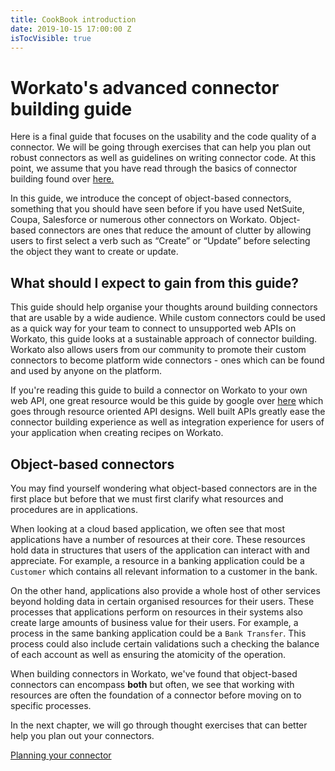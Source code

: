 ```yaml
---
title: CookBook introduction
date: 2019-10-15 17:00:00 Z
isTocVisible: true
---
```


# Workato's advanced connector building guide
Here is a final guide that focuses on the usability and the code quality of a connector. We will be going through exercises that can help you plan out robust connectors as well as guidelines on writing connector code. At this point, we assume that you have read through the basics of connector building found over [here.](/developing-connectors/sdk.md)

In this guide, we introduce the concept of object-based connectors, something that you should have seen before if you have used NetSuite, Coupa, Salesforce or numerous other connectors on Workato. Object-based connectors are ones that reduce the amount of clutter by allowing users to first select a verb such as “Create” or “Update” before selecting the object they want to create or update.

## What should I expect to gain from this guide?
This guide should help organise your thoughts around building connectors that are usable by a wide audience. While custom connectors could be used as a quick way for your team to connect to unsupported web APIs on Workato, this guide looks at a sustainable approach of connector building. Workato also allows users from our community to promote their custom connectors to become platform wide connectors - ones which can be found and used by anyone on the platform.

If you're reading this guide to build a connector on Workato to your own web API, one great resource would be this guide by google over [here](https://cloud.google.com/apis/design/) which goes through resource oriented API designs. Well built APIs greatly ease the connector building experience as well as integration experience for users of your application when creating recipes on Workato.

## Object-based connectors
You may find yourself wondering what object-based connectors are in the first place but before that we must first clarify what resources and procedures are in applications.

When looking at a cloud based application, we often see that most applications have a number of resources at their core. These resources hold data in structures that users of the application can interact with and appreciate. For example, a resource in a banking application could be a `Customer` which contains all relevant information to a customer in the bank.

On the other hand, applications also provide a whole host of other services beyond holding data in certain organised resources for their users. These processes that applications perform on resources in their systems also create large amounts of business value for their users. For example, a process in the same banking application could be a `Bank Transfer`. This process could also include certain validations such a checking the balance of each account as well as ensuring the atomicity of the operation.

When building connectors in Workato, we've found that object-based connectors can encompass **both** but often, we see that working with resources are often the foundation of a connector before moving on to specific processes.

In the next chapter, we will go through thought exercises that can better help you plan out your connectors.

[Planning your connector](developing-connectors/cookbook/connector-planning.md)
